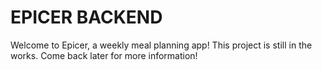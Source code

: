 # EPICER BACKEND

Welcome to Epicer, a weekly meal planning app! This project is still in the works. Come back later for more information!
